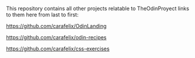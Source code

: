 This repository contains all other projects relatable to TheOdinProyect
links to them here from last to first:

https://github.com/carafelix/OdinLanding

https://github.com/carafelix/odin-recipes

https://github.com/carafelix/css-exercises
